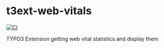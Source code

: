 # t3ext-web-vitals

[![CI](https://github.com/richardhaeser-com/t3ext-web-vitals/actions/workflows/ci.yml/badge.svg)](https://github.com/richardhaeser-com/t3ext-web-vitals/actions/workflows/ci.yml)

TYPO3 Extension getting web vital statistics and display them 
